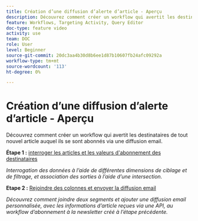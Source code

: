 ```yaml
---
title: Création d’une diffusion d’alerte d’article - Aperçu
description: Découvrez comment créer un workflow qui avertit les destinataires de tout nouvel article auquel ils se sont abonnés via une diffusion email.
feature: Workflows, Targeting Activity, Query Editor
doc-type: feature video
activity: use
team: DOC
role: User
level: Beginner
source-git-commit: 20dc3aa4b30d8b6ee1d87b10607fb24afc09292a
workflow-type: tm+mt
source-wordcount: '113'
ht-degree: 0%

---
```


# Création d’une diffusion d’alerte d’article - Aperçu

Découvrez comment créer un workflow qui avertit les destinataires de tout nouvel article auquel ils se sont abonnés via une diffusion email.

**Étape 1 :** [interroger les articles et les valeurs d&#39;abonnement des destinataires](/help/tutorial-use-soap-apis/query-articles-and-recipient-subscription-values.md)

*Interrogation des données à l’aide de différentes dimensions de ciblage et de filtrage, et association des sorties à l’aide d’une intersection.*

**Etape 2 :** [Rejoindre des colonnes et envoyer la diffusion email](/help/tutorial-use-soap-apis/join-columns-and-send-automated-email-delivery.md)

*Découvrez comment joindre deux segments et ajouter une diffusion email personnalisée, avec les informations d’article reçues via une API, au workflow d’abonnement à la newsletter créé à l’étape précédente.*
